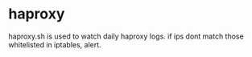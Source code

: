 # haproxy

haproxy.sh is used to watch daily haproxy logs.
if ips dont match those whitelisted in iptables, alert.
